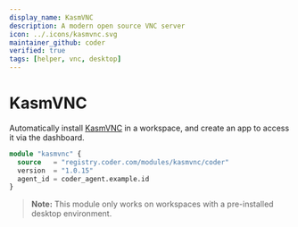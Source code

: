 ```yaml
---
display_name: KasmVNC
description: A modern open source VNC server
icon: ../.icons/kasmvnc.svg
maintainer_github: coder
verified: true
tags: [helper, vnc, desktop]
---
```


# KasmVNC

Automatically install [KasmVNC](https://kasmweb.com/kasmvnc) in a workspace, and create an app to access it via the dashboard.

```tf
module "kasmvnc" {
  source   = "registry.coder.com/modules/kasmvnc/coder"
  version  = "1.0.15"
  agent_id = coder_agent.example.id
}
```

> **Note:** This module only works on workspaces with a pre-installed desktop environment.
